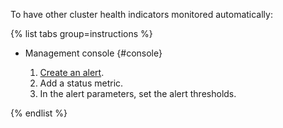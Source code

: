 To have other cluster health indicators monitored automatically:

{% list tabs group=instructions %}

- Management console {#console}

    1. [Create an alert](../../monitoring/operations/alert/create-alert.md).
    1. Add a status metric.
    1. In the alert parameters, set the alert thresholds.

{% endlist %}
